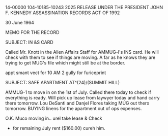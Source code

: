 14-00000
104-10185-10243 2025 RELEASE UNDER THE PRESIDENT JOHN F. KENNEDY ASSASSINATION RECORDS ACT OF 1992

30 June 1964

MEMO FOR THE RECORD

SUBJECT: IN &S CARD

Called Mr. Knott in the Alien Affairs Staff for AMMUG-l's INS card. He will check with them to see if things are moving. A far as he knows they are trying to get MUG's file which might still be at the border.

appt smant vect for 10 AM 2 gully for furiceprint

SUBJECT: SAFE APARTMENT AT^(24)/(SUMMIT HILL)

AMMUG-1 to move in on the 1st of July. Called there today to check if everything is ready. Will pick up lease from laywyer today and hand carry there tomorrow. Lou DeSanti and Danjel Flores taking MUG out therx tomorrow. BUYING linens for the apartment out of ops expenses.

O.K. Muco moving in..
urel take lease & Check
- for remaining July rent
  ($160.00) cureh him.
